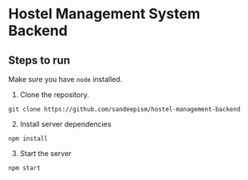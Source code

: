 # Hostel Management System Backend

## Steps to run
Make sure you have `node` installed.
1. Clone the repository.
```
git clone https://github.com/sandeepism/hostel-management-backend
```
2. Install server dependencies 
```
npm install
```

3. Start the server
```
npm start
```
